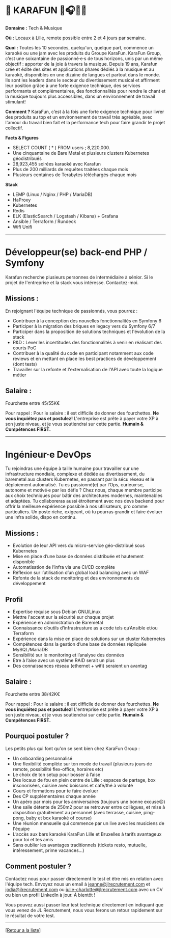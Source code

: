 # 🎤 KARAFUN 🎤🎧🎶🎸

**Domaine :** Tech & Musique

**Où :** Locaux à Lille, remote possible entre 2 et 4 jours par semaine.

**Quoi :**  Toutes les 10 secondes, quelqu'un, quelque part, commence un karaoké ou une jam avec les produits du Groupe KaraFun.
KaraFun Group, c’est une soixantaine de passionné·e·s de tous horizons, unis par un même objectif : apporter de la joie à travers la musique.
Depuis 19 ans, Karafun crée et édite des sites et applications phares dédiés à la musique et au karaoké, disponibles en une dizaine de langues et partout dans le monde.
Ils sont les leaders dans le secteur du divertissement musical et affirment leur position grâce à une forte exigence technique, des services performants et complémentaires, des fonctionnalités pour rendre le chant et la musique toujours plus accessibles, dans un environnement de travail stimulant!

**Comment ?**
KaraFun, c’est à la fois une forte exigence technique pour livrer des produits au top et un environnement de travail très agréable, avec l'amour du travail bien fait et la performance tech pour faire grandir le projet collectif.

**Facts & Figures**

* SELECT COUNT ( * ) FROM users ; 8,220,000.
* Une cinquantaine de Bare Metal et plusieurs clusters Kubernetes géodistribués
* 28,923,455 soirées karaoké avec Karafun
* Plus de 200 milliards de requêtes traitées chaque mois
* Plusieurs centaines de Terabytes téléchargés chaque mois


**Stack**

* LEMP (Linux / Nginx / PHP / MariaDB)
* HaProxy
* Kubernetes
* Redis
* ELK (ElasticSearch / Logstash / Kibana) + Grafana
* Ansible / Terraform / Rundeck
* Wifi Unifi

------


# Développeur(se) back-end PHP / Symfony 

Karafun recherche plusieurs personnes de intermédiaire à sénior. Si le projet de l'entreprise et la stack vous intéresse. Contactez-moi.

 
## Missions :

En rejoignant l'équipe technique de passionnés, vous pourrez :

* Contribuer à la conception des nouvelles fonctionnalités en Symfony 6
* Participer à la migration des briques en legacy vers du Symfony 6/7
* Participer dans la proposition de solutions techniques et l'évolution de la stack
* R&D : Lever les incertitudes des fonctionnalités à venir en réalisant des courts PoC
* Contribuer à la qualité du code en participant notamment aux code reviews et en mettant en place les best practices de développement (dont tests)
* Travailler sur la refonte et l'externalisation de l'API avec toute la logique métier


## Salaire :

Fourchette entre 45/55K€

Pour rappel :  Pour le salaire : il est difficile de donner des fourchettes. **Ne vous inquiétez pas et postulez!** L'entreprise est prête à payer votre XP à son juste niveau, et je vous soutiendrai sur cette partie. **Humain & Compétences FIRST.**


-------

# Ingénieur·e DevOps 

Tu rejoindras une équipe à taille humaine pour travailler sur une infrastructure mondiale, complexe et dédiée au divertissement, du baremetal aux clusters Kubernetes, en passant par la sécu réseau et le déploiement automatisé.
Tu es passionné(e) par l’Ops, curieux·se, autonome et motivé·e par les défis ? Chez nous, chaque membre participe aux choix techniques pour bâtir des architectures modernes, maintenables et adaptées.
Tu collaboreras aussi étroitement avec nos devs backend pour offrir la meilleure expérience possible à nos utilisateurs, pro comme particuliers.
Un poste riche, exigeant, où tu pourras grandir et faire évoluer une infra solide, dispo en continu.


## Missions :

* Evolution de leur API vers du micro-service géo-distribué sous Kubernetes
* Mise en place d’une base de données distribuée et hautement disponible
* Automatisation de l’infra via une CI/CD complète
* Réflexion sur l’utilisation d’un global load balancing avec un WAF
* Refonte de la stack de monitoring et des environnements de développement

## Profil 

* Expertise requise sous Debian GNU/Linux
* Mettre l'accent sur la sécurité sur chaque projet
* Expérience en administration de Baremetal
* Connaissance d’outils d’infrastrusture as a code tels qu’Ansible et/ou Terraform
* Expérience dans la mise en place de solutions sur un cluster Kubernetes
* Compétences dans la gestion d’une base de données répliquée MySQL/MariaDB
* Sensibilité sur le monitoring et l’analyse des données
* Etre à l’aise avec un système RAID serait un plus
* Des connaissances réseau (ethernet + wifi) seraient un avantag

## Salaire :

Fourchette entre 38/42K€

Pour rappel : Pour le salaire : il est difficile de donner des fourchettes. **Ne vous inquiétez pas et postulez!** L'entreprise est prête à payer votre XP à son juste niveau, et je vous soutiendrai sur cette partie. **Humain & Compétences FIRST.**

## Pourquoi postuler ?

Les petits plus qui font qu'on se sent bien chez KaraFun Group :

* Un onboarding personnalisé
* Une flexibilité complète sur ton mode de travail (plusieurs jours de remote, possibilité flex-office, horaires etc)
* Le choix de ton setup pour bosser à l’aise
* Des locaux de fou en plein centre de Lille : espaces de partage, box insonorisées, cuisine avec boissons et café/thé à volonté
* Cours et formations pour te faire évoluer
* Des CP supplémentaires chaque année
* Un apéro par mois pour les anniversaires (toujours une bonne excuse😉)
* Une salle détente de 250m2 pour se retrouver entre collègues, et mise à disposition gratuitement au personnel (avec terrasse, cuisine, ping-pong, baby et box karaoké of course)
* Une réunion mensuelle qui commence par un live avec les musiciens de l'équipe
* L’accès aux bars karaoké KaraFun Lille et Bruxelles à tarifs avantageux pour toi et tes amis
* Sans oublier les avantages traditionnels (tickets resto, mutuelle, intéressement, prime vacances...)


## Comment postuler ?

Contactez nous pour passer directement le test et être mis en relation avec l'équipe tech. Envoyez nous un email à jeanne@jlrecrutement.com et jodia@jlrecrutement.com ou julie-charlotte@jlrecrutement.com avec un CV ou bien un profil LinkedIn à jour. À bientôt !

Vous pouvez aussi passer leur test technique directement en indiquant que vous venez de JL Recrutement, nous vous ferons un retour rapidement sur le résultat de votre test. 


----

<a href="https://github.com/jlondiche/job-board-php/blob/master/README.md">[Retour a la liste]</a>
